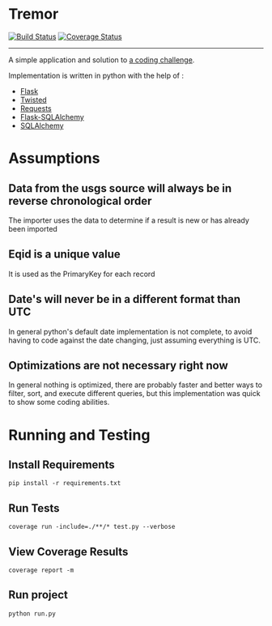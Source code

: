 # Tremor
[![Build Status](https://travis-ci.org/aaboyd/tremor.png?branch=master)](https://travis-ci.org/aaboyd/tremor)
[![Coverage Status](https://coveralls.io/repos/aaboyd/tremor/badge.png?branch=master)](https://coveralls.io/r/aaboyd/tremor?branch=master)

----

A simple application and solution to [a coding challenge](https://gist.github.com/bmarini/23c235aef10714d22a54).

Implementation is written in python with the help of :

-	[Flask](http://flask.pocoo.org/)
-	[Twisted](https://twistedmatrix.com/trac/)
-	[Requests](http://docs.python-requests.org/en/latest/index.html)
-	[Flask-SQLAlchemy](http://pythonhosted.org/Flask-SQLAlchemy/)
-	[SQLAlchemy](http://www.sqlalchemy.org/)

# Assumptions

## Data from the usgs source will always be in reverse chronological order
The importer uses the data to determine if a result is new or has already been imported

## Eqid is a unique value
It is used as the PrimaryKey for each record

## Date's will never be in a different format than UTC
In general python's default date implementation is not complete, to avoid having to code against the date changing, just assuming everything is UTC.

## Optimizations are not necessary right now
In general nothing is optimized, there are probably faster and better ways to filter, sort, and execute different queries, but this implementation was quick to show some coding abilities.

# Running and Testing
## Install Requirements
```
pip install -r requirements.txt
```

## Run Tests
```
coverage run -include=./**/* test.py --verbose
```

## View Coverage Results
```
coverage report -m
```

## Run project
```
python run.py
```